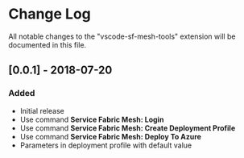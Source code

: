 # Change Log
All notable changes to the "vscode-sf-mesh-tools" extension will be documented in this file.

## [0.0.1] - 2018-07-20
### Added
- Initial release
- Use command **Service Fabric Mesh: Login**
- Use command **Service Fabric Mesh: Create Deployment Profile**
- Use command **Service Fabric Mesh: Deploy To Azure**
- Parameters in deployment profile with default value